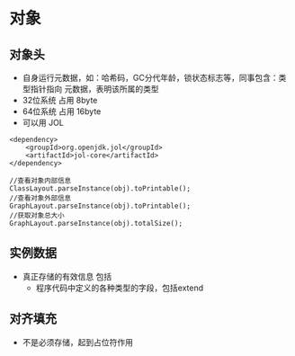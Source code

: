 # 对象
## 对象头
- 自身运行元数据，如：哈希码，GC分代年龄，锁状态标志等，同事包含：类型指针指向 元数据，表明该所属的类型
- 32位系统 占用 8byte
- 64位系统 占用 16byte
- 可以用 JOL

```
<dependency>
    <groupId>org.openjdk.jol</groupId>
    <artifactId>jol-core</artifactId>
</dependency>

//查看对象内部信息
ClassLayout.parseInstance(obj).toPrintable();
//查看对象外部信息
GraphLayout.parseInstance(obj).toPrintable();
//获取对象总大小
GraphLayout.parseInstance(obj).totalSize();
```

## 实例数据
- 真正存储的有效信息 包括
  - 程序代码中定义的各种类型的字段，包括extend

## 对齐填充
- 不是必须存储，起到占位符作用

